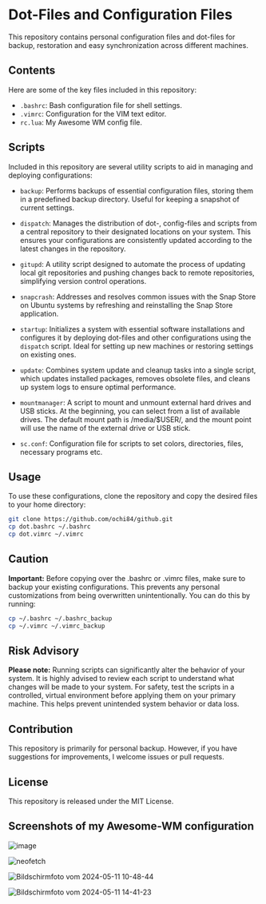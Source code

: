 # Dot-Files and Configuration Files

This repository contains personal configuration files and dot-files for backup, restoration and easy synchronization across different machines.

## Contents

Here are some of the key files included in this repository:

- `.bashrc`: Bash configuration file for shell settings.
- `.vimrc`: Configuration for the VIM text editor.
- `rc.lua`: My Awesome WM config file.

## Scripts

Included in this repository are several utility scripts to aid in managing and deploying configurations:

- `backup`: Performs backups of essential configuration files, storing them in a predefined backup directory. Useful for keeping a snapshot of current settings.
  
- `dispatch`: Manages the distribution of dot-, config-files and scripts from a central repository to their designated locations on your system. This ensures your configurations are consistently updated according to the latest changes in the repository.
  
- `gitupd`: A utility script designed to automate the process of updating local git repositories and pushing changes back to remote repositories, simplifying version control operations.
  
- `snapcrash`: Addresses and resolves common issues with the Snap Store on Ubuntu systems by refreshing and reinstalling the Snap Store application.
  
- `startup`: Initializes a system with essential software installations and configures it by deploying dot-files and other configurations using the `dispatch` script. Ideal for setting up new machines or restoring settings on existing ones.
  
- `update`: Combines system update and cleanup tasks into a single script, which updates installed packages, removes obsolete files, and cleans up system logs to ensure optimal performance.

- `mountmanager`:  A script to mount and unmount external hard drives and USB sticks. At the beginning, you can select from a list of available drives. The default mount path is /media/$USER/, and the mount point will use the name of the external drive or USB stick.

- `sc.conf`: Configuration file for scripts to set colors, directories, files, necessary programs etc.

## Usage

To use these configurations, clone the repository and copy the desired files to your home directory:

```bash
git clone https://github.com/ochi84/github.git
cp dot.bashrc ~/.bashrc
cp dot.vimrc ~/.vimrc
```

## Caution

**Important:** Before copying over the .bashrc or .vimrc files, make sure to backup your existing configurations. This prevents any personal customizations from being overwritten unintentionally. You can do this by running:

```bash
cp ~/.bashrc ~/.bashrc_backup
cp ~/.vimrc ~/.vimrc_backup
```

## Risk Advisory

**Please note:** Running scripts can significantly alter the behavior of your system. It is highly advised to review each script to understand what changes will be made to your system. For safety, test the scripts in a controlled, virtual environment before applying them on your primary machine. This helps prevent unintended system behavior or data loss.

## Contribution

This repository is primarily for personal backup. However, if you have suggestions for improvements, I welcome issues or pull requests.

## License

This repository is released under the MIT License.

## Screenshots of my Awesome-WM configuration

![image](https://github.com/ochi84/github/assets/168211337/18199c3a-3833-4363-8f97-92efea49b6ce)

![neofetch](https://github.com/ochi84/github/assets/168211337/a08bb1ab-34ef-4ef5-a57b-9b1d7aecae57)

![Bildschirmfoto vom 2024-05-11 10-48-44](https://github.com/ochi84/github/assets/168211337/67025829-6154-4ac9-94d8-b9801aca98fc)

![Bildschirmfoto vom 2024-05-11 14-41-23](https://github.com/ochi84/github/assets/168211337/a6ad592d-1fa2-4afa-89bb-59bc89cbaaef)
